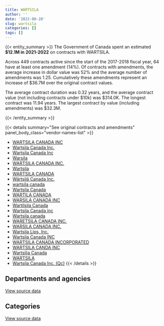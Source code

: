 ```yaml
---
title: WARTSILA
author: ''
date: '2022-08-28'
slug: wartsila
categories: []
tags: []
---
```


<script src="/rmarkdown-libs/htmlwidgets/htmlwidgets.js"></script>
<link href="/rmarkdown-libs/datatables-css/datatables-crosstalk.css" rel="stylesheet" />
<script src="/rmarkdown-libs/datatables-binding/datatables.js"></script>
<script src="/rmarkdown-libs/jquery/jquery-3.6.0.min.js"></script>
<link href="/rmarkdown-libs/dt-core-bootstrap/css/dataTables.bootstrap.min.css" rel="stylesheet" />
<link href="/rmarkdown-libs/dt-core-bootstrap/css/dataTables.bootstrap.extra.css" rel="stylesheet" />
<script src="/rmarkdown-libs/dt-core-bootstrap/js/jquery.dataTables.min.js"></script>
<script src="/rmarkdown-libs/dt-core-bootstrap/js/dataTables.bootstrap.min.js"></script>
<link href="/rmarkdown-libs/crosstalk/css/crosstalk.min.css" rel="stylesheet" />
<script src="/rmarkdown-libs/crosstalk/js/crosstalk.min.js"></script>
<script src="/rmarkdown-libs/htmlwidgets/htmlwidgets.js"></script>
<link href="/rmarkdown-libs/datatables-css/datatables-crosstalk.css" rel="stylesheet" />
<script src="/rmarkdown-libs/datatables-binding/datatables.js"></script>
<script src="/rmarkdown-libs/jquery/jquery-3.6.0.min.js"></script>
<link href="/rmarkdown-libs/dt-core-bootstrap/css/dataTables.bootstrap.min.css" rel="stylesheet" />
<link href="/rmarkdown-libs/dt-core-bootstrap/css/dataTables.bootstrap.extra.css" rel="stylesheet" />
<script src="/rmarkdown-libs/dt-core-bootstrap/js/jquery.dataTables.min.js"></script>
<script src="/rmarkdown-libs/dt-core-bootstrap/js/dataTables.bootstrap.min.js"></script>
<link href="/rmarkdown-libs/crosstalk/css/crosstalk.min.css" rel="stylesheet" />
<script src="/rmarkdown-libs/crosstalk/js/crosstalk.min.js"></script>

{{< entity_summary >}}
The Government of Canada spent an estimated **\$12.1M in 2021-2022** on contracts with WARTSILA.

Across 449 contracts active since the start of the 2017-2018 fiscal year, 64 have at least one amendment (14%). Of contracts with amendments, the average increase in dollar value was 52% and the average number of amendments was 1.25. Cumulatively these amendments represent an increase of \$36.7M over the original contract values.

The average contract duration was 0.32 years, and the average contract value (not including contracts under \$10k) was \$314.0K. The longest contract was 11.94 years. The largest contract by value (including amendments) was \$32.3M.

{{< /entity_summary >}}

{{< details summary="See original contracts and amendments" panel_body_class="vendor-names-list" >}}
- [WARTSILA CANADA INC](https://search.open.canada.ca/en/ct/?sort=contract_value_f%20desc&page=1&search_text=%22WARTSILA%20CANADA%20INC%22)
- [Wartsila Canada Inc.](https://search.open.canada.ca/en/ct/?sort=contract_value_f%20desc&page=1&search_text=%22Wartsila%20Canada%20Inc.%22)
- [Wartsila Canada Inc](https://search.open.canada.ca/en/ct/?sort=contract_value_f%20desc&page=1&search_text=%22Wartsila%20Canada%20Inc%22)
- [Warsila](https://search.open.canada.ca/en/ct/?sort=contract_value_f%20desc&page=1&search_text=%22Warsila%22)
- [WARTSILA CANADA INC.](https://search.open.canada.ca/en/ct/?sort=contract_value_f%20desc&page=1&search_text=%22WARTSILA%20CANADA%20INC.%22)
- [Wartsila](https://search.open.canada.ca/en/ct/?sort=contract_value_f%20desc&page=1&search_text=%22Wartsila%22)
- [WARTSILA CANADA](https://search.open.canada.ca/en/ct/?sort=contract_value_f%20desc&page=1&search_text=%22WARTSILA%20CANADA%22)
- [Wärtsilä Canada Inc.](https://search.open.canada.ca/en/ct/?sort=contract_value_f%20desc&page=1&search_text=%22W%c3%a4rtsil%c3%a4%20Canada%20Inc.%22)
- [wartsila canada](https://search.open.canada.ca/en/ct/?sort=contract_value_f%20desc&page=1&search_text=%22wartsila%20canada%22)
- [Wartsila Canada](https://search.open.canada.ca/en/ct/?sort=contract_value_f%20desc&page=1&search_text=%22Wartsila%20Canada%22)
- [WARTILA CANADA](https://search.open.canada.ca/en/ct/?sort=contract_value_f%20desc&page=1&search_text=%22WARTILA%20CANADA%22)
- [WARSILA CANADA INC](https://search.open.canada.ca/en/ct/?sort=contract_value_f%20desc&page=1&search_text=%22WARSILA%20CANADA%20INC%22)
- [Wartilsila Canada](https://search.open.canada.ca/en/ct/?sort=contract_value_f%20desc&page=1&search_text=%22Wartilsila%20Canada%22)
- [Wartsila Canada inc](https://search.open.canada.ca/en/ct/?sort=contract_value_f%20desc&page=1&search_text=%22Wartsila%20Canada%20inc%22)
- [Wartsila canada](https://search.open.canada.ca/en/ct/?sort=contract_value_f%20desc&page=1&search_text=%22Wartsila%20canada%22)
- [WARETSILA CANADA INC.](https://search.open.canada.ca/en/ct/?sort=contract_value_f%20desc&page=1&search_text=%22WARETSILA%20CANADA%20INC.%22)
- [WARSILA CANADA INC.](https://search.open.canada.ca/en/ct/?sort=contract_value_f%20desc&page=1&search_text=%22WARSILA%20CANADA%20INC.%22)
- [Wartsila Lips, Inc.](https://search.open.canada.ca/en/ct/?sort=contract_value_f%20desc&page=1&search_text=%22Wartsila%20Lips%2c%20Inc.%22)
- [Wartsila Canada INC](https://search.open.canada.ca/en/ct/?sort=contract_value_f%20desc&page=1&search_text=%22Wartsila%20Canada%20INC%22)
- [WARTSILA CANADA INCORPORATED](https://search.open.canada.ca/en/ct/?sort=contract_value_f%20desc&page=1&search_text=%22WARTSILA%20CANADA%20INCORPORATED%22)
- [WARTSILA CANDA INC](https://search.open.canada.ca/en/ct/?sort=contract_value_f%20desc&page=1&search_text=%22WARTSILA%20CANDA%20INC%22)
- [Wartsilia Canada](https://search.open.canada.ca/en/ct/?sort=contract_value_f%20desc&page=1&search_text=%22Wartsilia%20Canada%22)
- [WARTSILA](https://search.open.canada.ca/en/ct/?sort=contract_value_f%20desc&page=1&search_text=%22WARTSILA%22)
- [Wartsila Canada Inc. (Qc)](https://search.open.canada.ca/en/ct/?sort=contract_value_f%20desc&page=1&search_text=%22Wartsila%20Canada%20Inc.%20%28Qc%29%22)
{{< /details >}}

## Departments and agencies

<div id="htmlwidget-1" style="width:100%;height:auto;" class="datatables html-widget"></div>
<script type="application/json" data-for="htmlwidget-1">{"x":{"style":"bootstrap","filter":"none","vertical":false,"data":[["<a href=\"/departments/dfo-mpo/\">Fisheries and Oceans Canada<\/a>","<a href=\"/departments/dnd-mdn/\">National Defence<\/a>","<a href=\"/departments/tc/\">Transport Canada<\/a>"],[15724426.47,5057475.86,256959.87],[22869710.55,5268520.87,84117.1],[22562966.02,4930073.83,71427.3],[7677620.6,4175559.94,263587.73]],"container":"<table class=\"table table-striped table-hover row-border order-column display\">\n  <thead>\n    <tr>\n      <th>Department<\/th>\n      <th>2018-2019<\/th>\n      <th>2019-2020<\/th>\n      <th>2020-2021<\/th>\n      <th>2021-2022<\/th>\n    <\/tr>\n  <\/thead>\n<\/table>","options":{"order":[[4,"desc"]],"pageLength":10,"autoWidth":true,"columnDefs":[{"targets":1,"render":"function(data, type, row, meta) {\n    return type !== 'display' ? data : DTWidget.formatCurrency(data, \"$\", 2, 3, \",\", \".\", true, null);\n  }"},{"targets":2,"render":"function(data, type, row, meta) {\n    return type !== 'display' ? data : DTWidget.formatCurrency(data, \"$\", 2, 3, \",\", \".\", true, null);\n  }"},{"targets":3,"render":"function(data, type, row, meta) {\n    return type !== 'display' ? data : DTWidget.formatCurrency(data, \"$\", 2, 3, \",\", \".\", true, null);\n  }"},{"targets":4,"render":"function(data, type, row, meta) {\n    return type !== 'display' ? data : DTWidget.formatCurrency(data, \"$\", 2, 3, \",\", \".\", true, null);\n  }"},{"width":"16%","targets":[1,2,3,4]},{"className":"dt-right","targets":[1,2,3,4]}],"orderClasses":false}},"evals":["options.columnDefs.0.render","options.columnDefs.1.render","options.columnDefs.2.render","options.columnDefs.3.render"],"jsHooks":[]}</script>
<p class="text-right">
<a href="https://github.com/GoC-Spending/contracts-data/tree/main/data/out/vendors/wartsila/summary_by_fiscal_year_by_department.csv" class="source-data-link btn btn-link">View source data</a>
</p>

## Categories

<div id="htmlwidget-2" style="width:100%;height:auto;" class="datatables html-widget"></div>
<script type="application/json" data-for="htmlwidget-2">{"x":{"style":"bootstrap","filter":"none","vertical":false,"data":[["<a href=\"/categories/facilities_and_construction/\">Facilities and construction<\/a>","<a href=\"/categories/office_management/\">Office management<\/a>","<a href=\"/categories/defence/\">Defence<\/a>","<a href=\"/categories/professional_services/\">Professional services<\/a>","<a href=\"/categories/transportation_and_logistics/\">Transportation and logistics<\/a>","<a href=\"/categories/industrial_products_and_services/\">Industrial products and services<\/a>","<a href=\"/categories/human_capital/\">Human capital<\/a>"],[11298.45,null,3884585.99,null,15916006.43,1161591.42,65379.9],[null,null,3785960.11,null,22953827.65,1482560.76,null],[44979.65,null,3775615.96,41823.56,22509976.83,1192071.16,null],[null,38854.93,3775615.96,null,7875202.11,427095.28,null]],"container":"<table class=\"table table-striped table-hover row-border order-column display\">\n  <thead>\n    <tr>\n      <th>Category<\/th>\n      <th>2018-2019<\/th>\n      <th>2019-2020<\/th>\n      <th>2020-2021<\/th>\n      <th>2021-2022<\/th>\n    <\/tr>\n  <\/thead>\n<\/table>","options":{"order":[[4,"desc"]],"dom":"t","pageLength":30,"autoWidth":true,"columnDefs":[{"targets":1,"render":"function(data, type, row, meta) {\n    return type !== 'display' ? data : DTWidget.formatCurrency(data, \"$\", 2, 3, \",\", \".\", true, null);\n  }"},{"targets":2,"render":"function(data, type, row, meta) {\n    return type !== 'display' ? data : DTWidget.formatCurrency(data, \"$\", 2, 3, \",\", \".\", true, null);\n  }"},{"targets":3,"render":"function(data, type, row, meta) {\n    return type !== 'display' ? data : DTWidget.formatCurrency(data, \"$\", 2, 3, \",\", \".\", true, null);\n  }"},{"targets":4,"render":"function(data, type, row, meta) {\n    return type !== 'display' ? data : DTWidget.formatCurrency(data, \"$\", 2, 3, \",\", \".\", true, null);\n  }"},{"width":"16%","targets":[1,2,3,4]},{"className":"dt-right","targets":[1,2,3,4]}],"orderClasses":false,"lengthMenu":[10,25,30,50,100]}},"evals":["options.columnDefs.0.render","options.columnDefs.1.render","options.columnDefs.2.render","options.columnDefs.3.render"],"jsHooks":[]}</script>
<p class="text-right">
<a href="https://github.com/GoC-Spending/contracts-data/tree/main/data/out/vendors/wartsila/summary_by_fiscal_year_by_category.csv" class="source-data-link btn btn-link">View source data</a>
</p>
